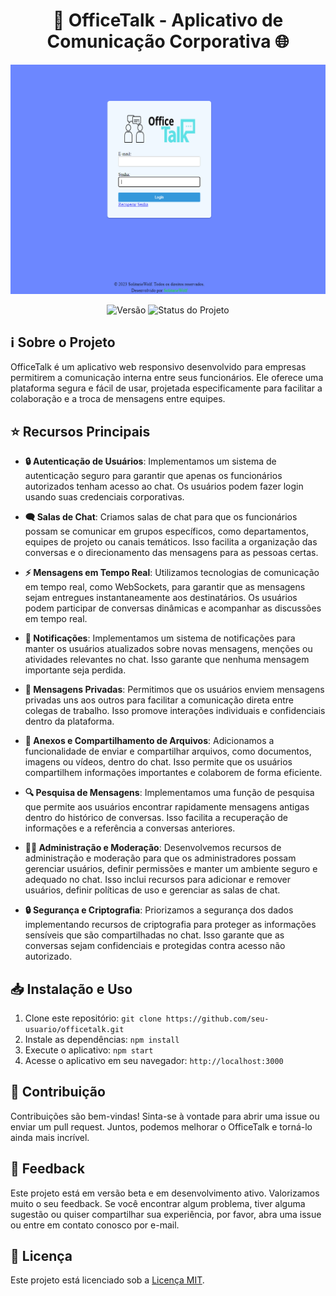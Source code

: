 <!-- Insira um banner com o nome do projeto, usando emojis e cores -->
<h1 align="center">
  🏢 OfficeTalk - Aplicativo de Comunicação Corporativa 🌐
</h1>

<p align="center">
  <img src="screenshot.png" alt="Screenshot do OfficeTalk">
</p>

<!-- Adicione um badge para a versão beta e o status do projeto -->
<p align="center">
  <img alt="Versão" src="https://img.shields.io/badge/versão-beta-orange">
  <img alt="Status do Projeto" src="https://img.shields.io/badge/status-desenvolvimento-yellowgreen">
</p>

## ℹ️ Sobre o Projeto

OfficeTalk é um aplicativo web responsivo desenvolvido para empresas permitirem a comunicação interna entre seus funcionários. Ele oferece uma plataforma segura e fácil de usar, projetada especificamente para facilitar a colaboração e a troca de mensagens entre equipes.

## ⭐ Recursos Principais

- **🔒 Autenticação de Usuários**: Implementamos um sistema de autenticação seguro para garantir que apenas os funcionários autorizados tenham acesso ao chat. Os usuários podem fazer login usando suas credenciais corporativas.

- **🗨️ Salas de Chat**: Criamos salas de chat para que os funcionários possam se comunicar em grupos específicos, como departamentos, equipes de projeto ou canais temáticos. Isso facilita a organização das conversas e o direcionamento das mensagens para as pessoas certas.

- **⚡ Mensagens em Tempo Real**: Utilizamos tecnologias de comunicação em tempo real, como WebSockets, para garantir que as mensagens sejam entregues instantaneamente aos destinatários. Os usuários podem participar de conversas dinâmicas e acompanhar as discussões em tempo real.

- **🔔 Notificações**: Implementamos um sistema de notificações para manter os usuários atualizados sobre novas mensagens, menções ou atividades relevantes no chat. Isso garante que nenhuma mensagem importante seja perdida.

- **📧 Mensagens Privadas**: Permitimos que os usuários enviem mensagens privadas uns aos outros para facilitar a comunicação direta entre colegas de trabalho. Isso promove interações individuais e confidenciais dentro da plataforma.

- **📎 Anexos e Compartilhamento de Arquivos**: Adicionamos a funcionalidade de enviar e compartilhar arquivos, como documentos, imagens ou vídeos, dentro do chat. Isso permite que os usuários compartilhem informações importantes e colaborem de forma eficiente.

- **🔍 Pesquisa de Mensagens**: Implementamos uma função de pesquisa que permite aos usuários encontrar rapidamente mensagens antigas dentro do histórico de conversas. Isso facilita a recuperação de informações e a referência a conversas anteriores.

- **👨‍💼 Administração e Moderação**: Desenvolvemos recursos de administração e moderação para que os administradores possam gerenciar usuários, definir permissões e manter um ambiente seguro e adequado no chat. Isso inclui recursos para adicionar e remover usuários, definir políticas de uso e gerenciar as salas de chat.

- **🔒 Segurança e Criptografia**: Priorizamos a segurança dos dados implementando recursos de criptografia para proteger as informações sensíveis que são compartilhadas no chat. Isso garante que as conversas sejam confidenciais e protegidas contra acesso não autorizado.

## 📥 Instalação e Uso

1. Clone este repositório: `git clone https://github.com/seu-usuario/officetalk.git`
2. Instale as dependências: `npm install`
3. Execute o aplicativo: `npm start`
4. Acesse o aplicativo em seu navegador: `http://localhost:3000`

## 🤝 Contribuição

Contribuições são bem-vindas! Sinta-se à vontade para abrir uma issue ou enviar um pull request. Juntos, podemos melhorar o OfficeTalk e torná-lo ainda mais incrível.

## 📢 Feedback

Este projeto está em versão beta e em desenvolvimento ativo. Valorizamos muito o seu feedback. Se você encontrar algum problema, tiver alguma sugestão ou quiser compartilhar sua experiência, por favor, abra uma issue ou entre em contato conosco por e-mail.

## 📄 Licença

Este projeto está licenciado sob a [Licença MIT](LICENSE).

